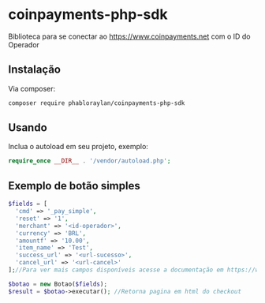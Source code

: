 # coinpayments-php-sdk
Biblioteca para se conectar ao https://www.coinpayments.net com o ID do Operador

## Instalação

Via composer:

```sh
composer require phabloraylan/coinpayments-php-sdk
```

## Usando

Inclua o autoload em seu projeto, exemplo:

```php
require_once __DIR__ . '/vendor/autoload.php';
```

## Exemplo de botão simples

```php
$fields = [
  'cmd' => '_pay_simple',
  'reset' => '1',
  'merchant' => '<id-operador>',
  'currency' => 'BRL',
  'amountf' => '10.00',
  'item_name' => 'Test',
  'success_url' => '<url-sucesso>',
  'cancel_url' => '<url-cancel>'
];//Para ver mais campos disponíveis acesse a documentação em https://www.coinpayments.net/merchant-tools-simple

$botao = new Botao($fields);
$result = $botao->executar(); //Retorna pagina em html do checkout
```
